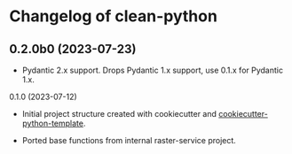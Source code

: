 # Changelog of clean-python


0.2.0b0 (2023-07-23)
--------------------

- Pydantic 2.x support. Drops Pydantic 1.x support, use 0.1.x for Pydantic 1.x.


0.1.0 (2023-07-12)

- Initial project structure created with cookiecutter and
  [cookiecutter-python-template](https://github.com/nens/cookiecutter-python-template).

- Ported base functions from internal raster-service project.
